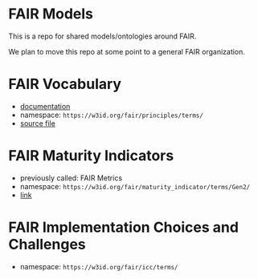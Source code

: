 FAIR Models
===========

This is a repo for shared models/ontologies around FAIR.

We plan to move this repo at some point to a general FAIR organization.

# FAIR Vocabulary

- [documentation](https://peta-pico.github.io/FAIR-nanopubs/principles/index-en.html)
- namespace: `https://w3id.org/fair/principles/terms/`
- [source file](https://raw.githubusercontent.com/peta-pico/FAIR-nanopubs/master/releases/principles.2.trig)

# FAIR Maturity Indicators

- previously called: FAIR Metrics
- namespace: `https://w3id.org/fair/maturity_indicator/terms/Gen2/`
- [link](https://github.com/FAIRMetrics/Metrics/tree/master/MaturityIndicators/Gen2)

# FAIR Implementation Choices and Challenges

- namespace: `https://w3id.org/fair/icc/terms/`
